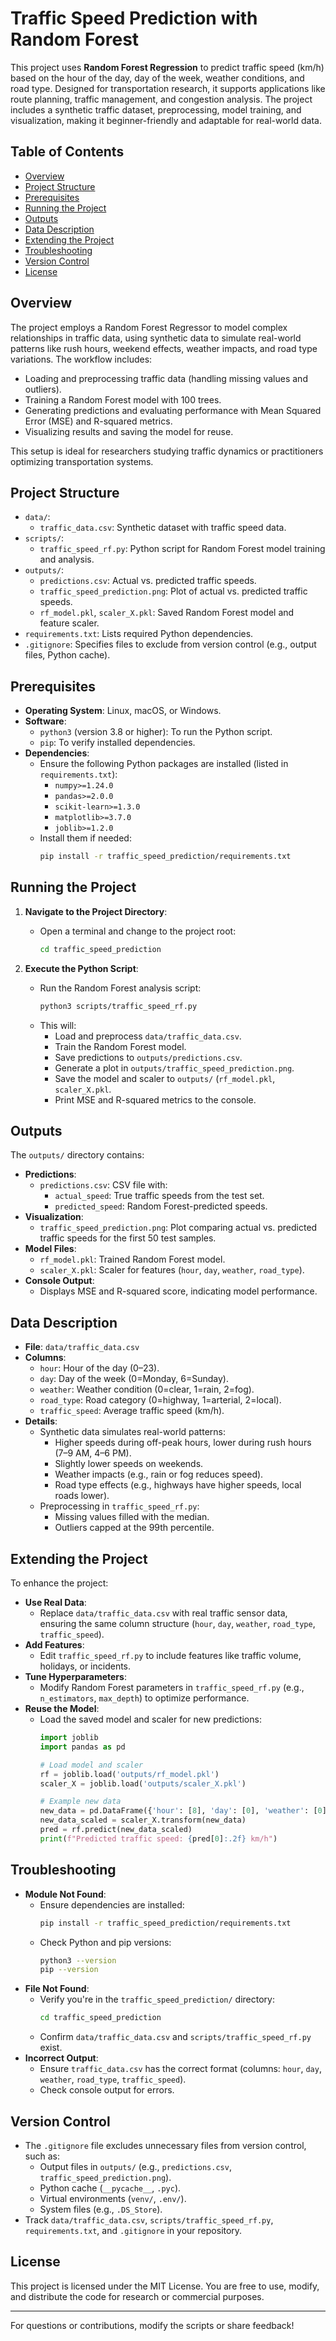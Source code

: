 # Traffic Speed Prediction with Random Forest

This project uses **Random Forest Regression** to predict traffic speed (km/h) based on the hour of the day, day of the week, weather conditions, and road type. Designed for transportation research, it supports applications like route planning, traffic management, and congestion analysis. The project includes a synthetic traffic dataset, preprocessing, model training, and visualization, making it beginner-friendly and adaptable for real-world data.

## Table of Contents

- [Overview](#overview)
- [Project Structure](#project-structure)
- [Prerequisites](#prerequisites)
- [Running the Project](#running-the-project)
- [Outputs](#outputs)
- [Data Description](#data-description)
- [Extending the Project](#extending-the-project)
- [Troubleshooting](#troubleshooting)
- [Version Control](#version-control)
- [License](#license)

## Overview

The project employs a Random Forest Regressor to model complex relationships in traffic data, using synthetic data to simulate real-world patterns like rush hours, weekend effects, weather impacts, and road type variations. The workflow includes:
- Loading and preprocessing traffic data (handling missing values and outliers).
- Training a Random Forest model with 100 trees.
- Generating predictions and evaluating performance with Mean Squared Error (MSE) and R-squared metrics.
- Visualizing results and saving the model for reuse.

This setup is ideal for researchers studying traffic dynamics or practitioners optimizing transportation systems.

## Project Structure

- `data/`:
  - `traffic_data.csv`: Synthetic dataset with traffic speed data.
- `scripts/`:
  - `traffic_speed_rf.py`: Python script for Random Forest model training and analysis.
- `outputs/`:
  - `predictions.csv`: Actual vs. predicted traffic speeds.
  - `traffic_speed_prediction.png`: Plot of actual vs. predicted traffic speeds.
  - `rf_model.pkl`, `scaler_X.pkl`: Saved Random Forest model and feature scaler.
- `requirements.txt`: Lists required Python dependencies.
- `.gitignore`: Specifies files to exclude from version control (e.g., output files, Python cache).

## Prerequisites

- **Operating System**: Linux, macOS, or Windows.
- **Software**:
  - `python3` (version 3.8 or higher): To run the Python script.
  - `pip`: To verify installed dependencies.
- **Dependencies**:
  - Ensure the following Python packages are installed (listed in `requirements.txt`):
    - `numpy>=1.24.0`
    - `pandas>=2.0.0`
    - `scikit-learn>=1.3.0`
    - `matplotlib>=3.7.0`
    - `joblib>=1.2.0`
  - Install them if needed:
    ```bash
    pip install -r traffic_speed_prediction/requirements.txt
    ```

## Running the Project

1. **Navigate to the Project Directory**:
   - Open a terminal and change to the project root:
     ```bash
     cd traffic_speed_prediction
     ```

2. **Execute the Python Script**:
   - Run the Random Forest analysis script:
     ```bash
     python3 scripts/traffic_speed_rf.py
     ```
   - This will:
     - Load and preprocess `data/traffic_data.csv`.
     - Train the Random Forest model.
     - Save predictions to `outputs/predictions.csv`.
     - Generate a plot in `outputs/traffic_speed_prediction.png`.
     - Save the model and scaler to `outputs/` (`rf_model.pkl`, `scaler_X.pkl`.
     - Print MSE and R-squared metrics to the console.

## Outputs

The `outputs/` directory contains:
- **Predictions**:
  - `predictions.csv`: CSV file with:
    - `actual_speed`: True traffic speeds from the test set.
    - `predicted_speed`: Random Forest-predicted speeds.
- **Visualization**:
  - `traffic_speed_prediction.png`: Plot comparing actual vs. predicted traffic speeds for the first 50 test samples.
- **Model Files**:
  - `rf_model.pkl`: Trained Random Forest model.
  - `scaler_X.pkl`: Scaler for features (`hour`, `day`, `weather`, `road_type`).
- **Console Output**:
  - Displays MSE and R-squared score, indicating model performance.

## Data Description

- **File**: `data/traffic_data.csv`
- **Columns**:
  - `hour`: Hour of the day (0–23).
  - `day`: Day of the week (0=Monday, 6=Sunday).
  - `weather`: Weather condition (0=clear, 1=rain, 2=fog).
  - `road_type`: Road category (0=highway, 1=arterial, 2=local).
  - `traffic_speed`: Average traffic speed (km/h).
- **Details**:
  - Synthetic data simulates real-world patterns:
    - Higher speeds during off-peak hours, lower during rush hours (7–9 AM, 4–6 PM).
    - Slightly lower speeds on weekends.
    - Weather impacts (e.g., rain or fog reduces speed).
    - Road type effects (e.g., highways have higher speeds, local roads lower).
  - Preprocessing in `traffic_speed_rf.py`:
    - Missing values filled with the median.
    - Outliers capped at the 99th percentile.

## Extending the Project

To enhance the project:
- **Use Real Data**:
  - Replace `data/traffic_data.csv` with real traffic sensor data, ensuring the same column structure (`hour`, `day`, `weather`, `road_type`, `traffic_speed`).
- **Add Features**:
  - Edit `traffic_speed_rf.py` to include features like traffic volume, holidays, or incidents.
- **Tune Hyperparameters**:
  - Modify Random Forest parameters in `traffic_speed_rf.py` (e.g., `n_estimators`, `max_depth`) to optimize performance.
- **Reuse the Model**:
  - Load the saved model and scaler for new predictions:
    ```python
    import joblib
    import pandas as pd

    # Load model and scaler
    rf = joblib.load('outputs/rf_model.pkl')
    scaler_X = joblib.load('outputs/scaler_X.pkl')

    # Example new data
    new_data = pd.DataFrame({'hour': [8], 'day': [0], 'weather': [0], 'road_type': [0]})
    new_data_scaled = scaler_X.transform(new_data)
    pred = rf.predict(new_data_scaled)
    print(f"Predicted traffic speed: {pred[0]:.2f} km/h")
    ```

## Troubleshooting

- **Module Not Found**:
  - Ensure dependencies are installed:
    ```bash
    pip install -r traffic_speed_prediction/requirements.txt
    ```
  - Check Python and pip versions:
    ```bash
    python3 --version
    pip --version
    ```
- **File Not Found**:
  - Verify you're in the `traffic_speed_prediction/` directory:
    ```bash
    cd traffic_speed_prediction
    ```
  - Confirm `data/traffic_data.csv` and `scripts/traffic_speed_rf.py` exist.
- **Incorrect Output**:
  - Ensure `traffic_data.csv` has the correct format (columns: `hour`, `day`, `weather`, `road_type`, `traffic_speed`).
  - Check console output for errors.

## Version Control

- The `.gitignore` file excludes unnecessary files from version control, such as:
  - Output files in `outputs/` (e.g., `predictions.csv`, `traffic_speed_prediction.png`).
  - Python cache (`__pycache__`, `.pyc`).
  - Virtual environments (`venv/`, `.env/`).
  - System files (e.g., `.DS_Store`).
- Track `data/traffic_data.csv`, `scripts/traffic_speed_rf.py`, `requirements.txt`, and `.gitignore` in your repository.

## License

This project is licensed under the MIT License. You are free to use, modify, and distribute the code for research or commercial purposes.

---

For questions or contributions, modify the scripts or share feedback!
